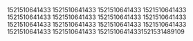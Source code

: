 1521510641433
1521510641433
1521510641433
1521510641433
1521510641433
1521510641433
1521510641433
1521510641433
1521510641433
1521510641433
1521510641433
1521510641433
1521510641433
1521510641433
15215106414331521531489109